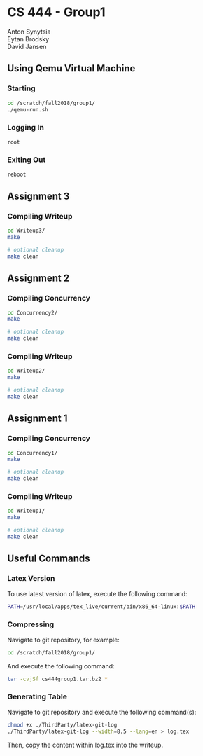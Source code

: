 # CS 444 - Group1

Anton Synytsia<br/>
Eytan Brodsky<br/>
David Jansen<br/>

## Using Qemu Virtual Machine
### Starting
```bash
cd /scratch/fall2018/group1/
./qemu-run.sh
```
### Logging In
```bash
root
```
### Exiting Out
```bash
reboot
```

## Assignment 3
### Compiling Writeup
```bash
cd Writeup3/
make

# optional cleanup
make clean
```

## Assignment 2
### Compiling Concurrency
```bash
cd Concurrency2/
make

# optional cleanup
make clean
```

### Compiling Writeup
```bash
cd Writeup2/
make

# optional cleanup
make clean
```

## Assignment 1
### Compiling Concurrency
```bash
cd Concurrency1/
make

# optional cleanup
make clean
```

### Compiling Writeup
```bash
cd Writeup1/
make

# optional cleanup
make clean
```

## Useful Commands
### Latex Version
To use latest version of latex, execute the following command:
```bash
PATH=/usr/local/apps/tex_live/current/bin/x86_64-linux:$PATH
```

### Compressing
Navigate to git repository, for example:
```bash
cd /scratch/fall2018/group1/
```

And execute the following command:
```bash
tar -cvjSf cs444group1.tar.bz2 *
```

### Generating Table
Navigate to git repository and execute the following command(s):
```bash
chmod +x ./ThirdParty/latex-git-log
./ThirdParty/latex-git-log --width=8.5 --lang=en > log.tex

```
Then, copy the content within log.tex into the writeup.
